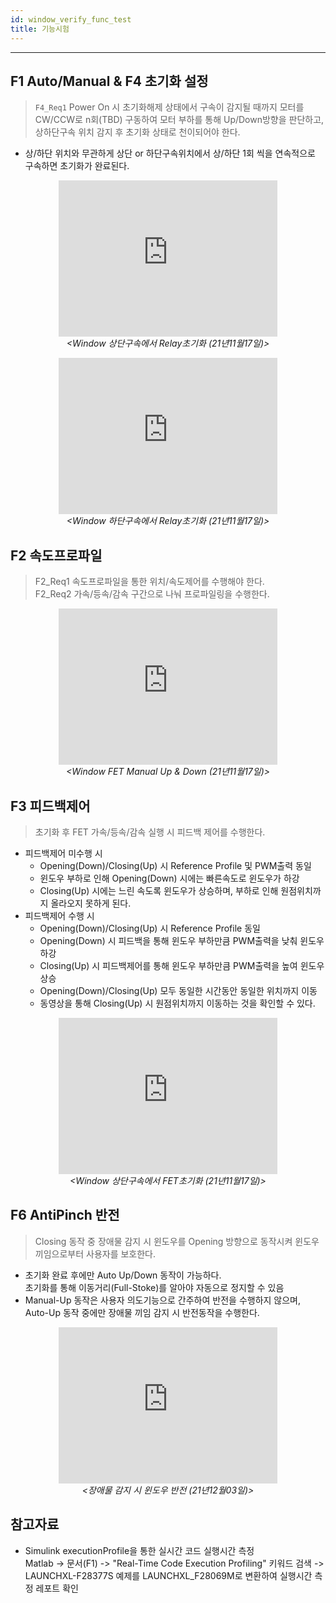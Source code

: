 ```yaml
---
id: window_verify_func_test
title: 기능시험
---
```

---

## F1 Auto/Manual & F4 초기화 설정

> `F4_Req1` Power On 시 초기화해제 상태에서 구속이 감지될 때까지 모터를 CW/CCW로 n회(TBD) 구동하여 모터 부하를 통해 Up/Down방향을 판단하고, 상하단구속 위치 감지 후 초기화 상태로 천이되어야 한다.

* 상/하단 위치와 무관하게 상단 or 하단구속위치에서 상/하단 1회 씩을 연속적으로 구속하면 초기화가 완료된다.

<p align="center">
	<iframe
		src="https://www.youtube.com/embed//IEqg8dDzfDI?rel=0"
		width="350" height="250"
		frameborder="0"
		allowfullscreen="true">
		이 브라우저는 iframe을 지원하지 않습니다.
	</iframe><br/><em>&lt;Window 상단구속에서 Relay초기화 (21년11월17일)&gt;</em>
</p>

<p align="center">
	<iframe
		src="https://www.youtube.com/embed//jCq4ktn4KRU?rel=0"
		width="350" height="250"
		frameborder="0"
		allowfullscreen="true">
		이 브라우저는 iframe을 지원하지 않습니다.
	</iframe><br/><em>&lt;Window 하단구속에서 Relay초기화 (21년11월17일)&gt;</em>
</p>

## F2 속도프로파일

> F2_Req1 속도프로파일을 통한 위치/속도제어를 수행해야 한다.  
F2_Req2 가속/등속/감속 구간으로 나눠 프로파일링을 수행한다. 

<p align="center">
	<iframe
		src="https://www.youtube.com/embed//ML_fRinUlRI?rel=0"
		width="350" height="250"
		frameborder="0"
		allowfullscreen="true">
		이 브라우저는 iframe을 지원하지 않습니다.
	</iframe><br/><em>&lt;Window FET Manual Up & Down (21년11월17일)&gt;</em>
</p>

## F3 피드백제어

> 초기화 후 FET 가속/등속/감속 실행 시 피드백 제어를 수행한다.  

* 피드백제어 미수행 시 
  * Opening(Down)/Closing(Up) 시 Reference Profile 및 PWM출력 동일
  * 윈도우 부하로 인해 Opening(Down) 시에는 빠른속도로 윈도우가 하강
  * Closing(Up) 시에는 느린 속도록 윈도우가 상승하며, 부하로 인해 원점위치까지 올라오지 못하게 된다.
* 피드백제어 수행 시
  * Opening(Down)/Closing(Up) 시 Reference Profile 동일
  * Opening(Down) 시 피드백을 통해 윈도우 부하만큼 PWM출력을 낮춰 윈도우 하강
  * Closing(Up) 시 피드백제어를 통해 윈도우 부하만큼 PWM출력을 높여 윈도우 상승
  * Opening(Down)/Closing(Up) 모두 동일한 시간동안 동일한 위치까지 이동
  * 동영상을 통해 Closing(Up) 시 원점위치까지 이동하는 것을 확인할 수 있다.

<p align="center">
	<iframe
		src="https://www.youtube.com/embed//rUO6xONQ8OM?rel=0"
		width="350" height="250"
		frameborder="0"
		allowfullscreen="true">
		이 브라우저는 iframe을 지원하지 않습니다.
	</iframe><br/><em>&lt;Window 상단구속에서 FET초기화 (21년11월17일)&gt;</em>
</p>

## F6 AntiPinch 반전

> Closing 동작 중 장애물 감지 시 윈도우를 Opening 방향으로 동작시켜 윈도우 끼임으로부터 사용자를 보호한다.

* 초기화 완료 후에만 Auto Up/Down 동작이 가능하다.  
초기화를 통해 이동거리(Full-Stoke)를 알아야 자동으로 정지할 수 있음
* Manual-Up 동작은 사용자 의도기능으로 간주하여 반전을 수행하지 않으며, Auto-Up 동작 중에만 장애물 끼임 감지 시 반전동작을 수행한다.

<p align="center">
	<iframe
		src="https://www.youtube.com/embed//eEmUgEgfH4k?rel=0"
		width="350" height="250"
		frameborder="0"
		allowfullscreen="true">
		이 브라우저는 iframe을 지원하지 않습니다.
	</iframe><br/><em>&lt;장애물 감지 시 윈도우 반전 (21년12월03일)&gt;</em>
</p>

## 참고자료

* Simulink executionProfile을 통한 실시간 코드 실행시간 측정  
Matlab -> 문서(F1) -> "Real-Time Code Execution Profiling" 키워드 검색 -> LAUNCHXL-F28377S 예제를 LAUNCHXL_F28069M로 변환하여 실행시간 측정 레포트 확인

